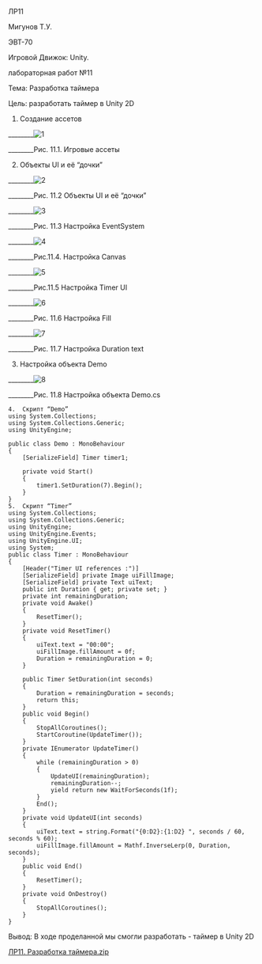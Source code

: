 ЛР11

Мигунов Т.У.

ЭВТ-70

Игровой Движок: Unity.

лабораторная работ №11

Тема: Разработка таймера

Цель: разработать таймер в Unity 2D

1.	Создание ассетов 

________![1](https://user-images.githubusercontent.com/119228138/204778903-85ee6510-eaf6-4b44-bf40-a887184f507e.png)

________Рис. 11.1. Игровые ассеты 

2.	Объекты UI и её “дочки”

________![2](https://user-images.githubusercontent.com/119228138/204778934-c697bd9a-cef9-4852-880a-47a46e0251ef.png)


________Рис. 11.2 Объекты UI и её “дочки”
 
________![3](https://user-images.githubusercontent.com/119228138/204778952-198ad258-8808-4f6c-a770-ac47603b444e.png)


________Рис. 11.3 Настройка EventSystem
 
________![4](https://user-images.githubusercontent.com/119228138/204778970-7a8b237e-3ad8-4259-8dc0-ab35eefed5ae.png)

 
________Рис.11.4. Настройка Canvas
 
________![5](https://user-images.githubusercontent.com/119228138/204779017-172f623b-12d9-4b5d-a359-1c2593548b39.png)

 
________Рис.11.5 Настройка Timer UI

________![6](https://user-images.githubusercontent.com/119228138/204779027-e4d10895-4aa7-4858-af98-0f457175a2b1.png)

 
________Рис. 11.6 Настройка Fill

________![7](https://user-images.githubusercontent.com/119228138/204779051-a65d1bc9-bbe7-44b3-80e1-a020141cdc06.png)

 
________Рис. 11.7 Настройка Duration text

3.	Настройка объекта Demo
 
 ________![8](https://user-images.githubusercontent.com/119228138/204779078-69f1f041-572e-4166-9a67-e1c8e11cb434.png)

 
________Рис. 11.8 Настройка объекта Demo.cs

```
4.	Скрипт “Demo”
using System.Collections;
using System.Collections.Generic;
using UnityEngine;

public class Demo : MonoBehaviour
{
    [SerializeField] Timer timer1;

    private void Start()
    {
        timer1.SetDuration(7).Begin();
    }
}
5.	Скрипт “Timer”
using System.Collections;
using System.Collections.Generic;
using UnityEngine;
using UnityEngine.Events;
using UnityEngine.UI;
using System;
public class Timer : MonoBehaviour
{
    [Header("Timer UI references :")]
    [SerializeField] private Image uiFillImage;
    [SerializeField] private Text uiText;
    public int Duration { get; private set; }
    private int remainingDuration;
    private void Awake()
    {
        ResetTimer();
    }
    private void ResetTimer()
    {
        uiText.text = "00:00";
        uiFillImage.fillAmount = 0f;
        Duration = remainingDuration = 0;
    }

    public Timer SetDuration(int seconds)
    {
        Duration = remainingDuration = seconds;
        return this;
    }
    public void Begin()
    {
        StopAllCoroutines();
        StartCoroutine(UpdateTimer());
    }
    private IEnumerator UpdateTimer()
    {
        while (remainingDuration > 0)
        {
            UpdateUI(remainingDuration);
            remainingDuration--;
            yield return new WaitForSeconds(1f);
        }
        End();
    }
    private void UpdateUI(int seconds)
    {
        uiText.text = string.Format("{0:D2}:{1:D2} ", seconds / 60, seconds % 60);
        uiFillImage.fillAmount = Mathf.InverseLerp(0, Duration, seconds);
    }
    public void End()
    {
        ResetTimer();
    }
    private void OnDestroy()
    {
        StopAllCoroutines();
    }
}
```
Вывод:  В ходе проделанной мы смогли разработать - таймер в Unity 2D

[ЛР11. Разработка таймера.zip](https://github.com/TimurMigunov/-11/files/10122333/11.zip)
